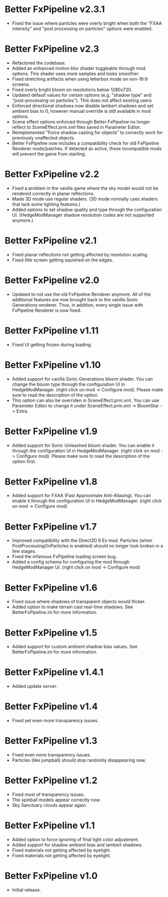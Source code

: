 # Better FxPipeline v2.3.1

* Fixed the issue where particles were overly bright when both the "FXAA intensity" and "post processing on particles" options were enabled.

# Better FxPipeline v2.3

* Refactored the codebase.
* Added an enhanced motion blur shader toggleable through mod options. This shader uses more samples and looks smoother.
* Fixed stretching artifacts when using letterbox mode on non-16:9 screens.
* Fixed overly bright bloom on resolutions below 1280x720.
* Updated default values for certain options (e.g. "shadow type" and "post-processing on particles"). This does not affect existing users.
* Enforced directional shadows now disable lambert shadows and set ambient bias to 0, however manual override is still available in mod options.
* Scene effect options enforced through Better FxPipeline no longer reflect to SceneEffect.prm.xml files saved in Parameter Editor.
* Reimplemented "Force shadow casting for objects" to correctly work for previously unaffected objects.
* Better FxPipeline now includes a compatibility check for old FxPipeline Renderer mods/patches. If detected as active, these incompatible mods will prevent the game from starting.

# Better FxPipeline v2.2

* Fixed a problem in the vanilla game where the sky model would not be rendered correctly in planar reflections.
* Made 3D mode use regular shaders. (3D mode normally uses shaders that lack some lighting features.)
* Added options to set shadow quality and type through the configuration UI. (HedgeModManager shadow resolution codes are not supported anymore.)

# Better FxPipeline v2.1

* Fixed planar reflections not getting affected by resolution scaling.
* Fixed title screen getting squished on the edges.

# Better FxPipeline v2.0

* Updated to not use the old FxPipeline Renderer anymore. All of the additional features are now brought back to the vanilla Sonic Generations renderer. Thus, in addition, every single issue with FxPipeline Renderer is now fixed.

# Better FxPipeline v1.11

* Fixed UI getting frozen during loading.

# Better FxPipeline v1.10

* Added support for vanilla Sonic Generations bloom shader. You can change the bloom type through the configuration UI in HedgeModManager. (right click on mod -> Configure mod). Please make sure to read the description of the option.
* This option can also be overriden in SceneEffect.prm.xml. You can use Parameter Editor to change it under SceneEffect.prm.xml -> BloomStar -> Extra.

# Better FxPipeline v1.9

* Added support for Sonic Unleashed bloom shader. You can enable it through the configuration UI in HedgeModManager. (right click on mod -> Configure mod). Please make sure to read the description of the option first.

# Better FxPipeline v1.8

* Added support for FXAA (Fast Approximate Anti-Aliasing). You can enable it through the configuration UI in HedgeModManager. (right click on mod -> Configure mod)

# Better FxPipeline v1.7

* Improved compatibility with the Direct3D 9 Ex mod. Particles (when PostProcessingOnParticles is enabled) should no longer look broken in a few stages.
* Fixed the infamous FxPipeline loading screen bug.
* Added a config schema for configuring the mod through HedgeModManager UI. (right click on mod -> Configure mod)

# Better FxPipeline v1.6

* Fixed issue where shadows of transparent objects would flicker.
* Added option to make terrain cast real-time shadows. See BetterFxPipeline.ini for more information.

# Better FxPipeline v1.5

* Added support for custom ambient shadow bias values. See BetterFxPipeline.ini for more information.

# Better FxPipeline v1.4.1

* Added update server.

# Better FxPipeline v1.4

* Fixed yet even more transparency issues.

# Better FxPipeline v1.3

* Fixed even more transparency issues.
* Particles (like jumpball) should stop randomly disappearing now.

# Better FxPipeline v1.2

* Fixed most of transparency issues.
* The spinball models appear correctly now.
* Sky Sanctuary clouds appear again.

# Better FxPipeline v1.1

* Added option to force ignoring of final light color adjustment.
* Added support for shadow ambient bias and lambert shadows.
* Fixed materials not getting affected by eyelight.
* Fixed materials not getting affected by eyelight.

# Better FxPipeline v1.0

* Initial release.